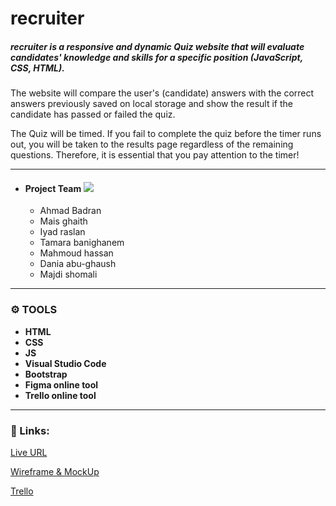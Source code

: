 # recruiter


##### recruiter is a responsive and dynamic Quiz website that will evaluate candidates' knowledge and skills for a specific position (JavaScript, CSS, HTML). 

The website will compare the user's (candidate) answers with the correct answers previously saved on local storage and show the result if the candidate has passed or failed the quiz.

The Quiz will be timed. If you fail to complete the quiz before the timer runs out, you will be taken to the results page regardless of the remaining questions. Therefore, it is essential that you pay attention to the timer!

---------

* #### Project Team ![](images/teamwork.png)
  * Ahmad Badran
  * Mais ghaith
  * Iyad raslan
  * Tamara banighanem
  * Mahmoud hassan
  * Dania abu-ghaush
  * Majdi shomali


---------

### **⚙️ TOOLS**
   * **HTML**
   * **CSS**
   * **JS**
   * **Visual Studio Code**
   * **Bootstrap**
   * **Figma online tool**
   * **Trello online tool**   


---------
### **📎 Links:**

 [Live URL](https://zarqac2t2.github.io/Evaluating-Candidates/)

 [Wireframe & MockUp](https://www.figma.com/file/LHoSCSM3RXVANYuSx631pF/%D9%85%D9%8A%D8%B3-%D9%88%D8%A7%D8%A6%D9%84-%D9%85%D8%AD%D9%81%D9%88%D8%B8-%D8%BA%D9%8A%D8%AB's-team-library?t=DLhEs1GZKxnqQcpH-0)

 [Trello](https://trello.com/b/oGDpAU4J/figma)

